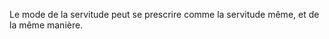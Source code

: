   
 Le mode de la servitude peut se prescrire comme la servitude même, et de la même manière.  

  
